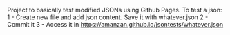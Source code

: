 Project to basically test modified JSONs using Github Pages.
To test a json:
1 - Create new file and add json content. Save it with whatever.json
2 - Commit it
3 - Access it in https://amanzan.github.io/jsontests/whatever.json
